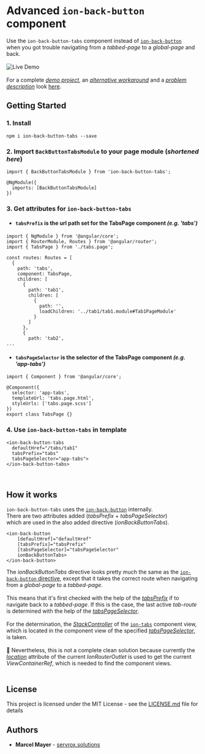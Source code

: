 # Advanced `ion-back-button` component 

Use the `ion-back-button-tabs` component instead of [`ion-back-button`](https://ionicframework.com/docs/api/back-button)<br /> when you got trouble navigating from a *tabbed-page* to a *global-page* and back.<br />
<br />
![Live Demo](http://g.recordit.co/8Lre03MyU6.gif)
<br />
<br />
For a complete [*demo project*](https://github.com/servrox/demo-ionic-tabs-back-button#getting-started), an [*alternative workaround*](https://github.com/servrox/demo-ionic-tabs-back-button#1-passing-previous-page-s-global-page-one) and a [*problem description*](https://github.com/servrox/demo-ionic-tabs-back-button#problem-explained) look [here](https://github.com/servrox/demo-ionic-tabs-back-button).

## Getting Started

### 1. Install 
```
npm i ion-back-button-tabs --save
```
### 2. Import `BackButtonTabsModule` to your page module (*shortened here*)
```
import { BackButtonTabsModule } from 'ion-back-button-tabs';

@NgModule({
  imports: [BackButtonTabsModule]
})
```
### 3. Get attributes for `ion-back-button-tabs`<br />
* #### `tabsPrefix` is the url path set for the TabsPage component *(e.g. 'tabs')*
```
import { NgModule } from '@angular/core';
import { RouterModule, Routes } from '@angular/router';
import { TabsPage } from './tabs.page';

const routes: Routes = [
  {
    path: 'tabs',
    component: TabsPage,
    children: [
      {
        path: 'tab1',
        children: [
          {
            path: '',
            loadChildren: '../tab1/tab1.module#Tab1PageModule'
          }
        ]
      },
      {
        path: 'tab2',
...
```
* #### `tabsPageSelector` is the selector of the TabsPage component *(e.g. 'app-tabs')*
```
import { Component } from '@angular/core';

@Component({
  selector: 'app-tabs',
  templateUrl: 'tabs.page.html',
  styleUrls: ['tabs.page.scss']
})
export class TabsPage {}

```
### 4. Use `ion-back-button-tabs` in template
```
<ion-back-button-tabs 
  defaultHref="/tabs/tab1" 
  tabsPrefix="tabs" 
  tabsPageSelector="app-tabs">
</ion-back-button-tabs>
```
<br />

## How it works

`ion-back-button-tabs` uses the [`ion-back-button`](https://ionicframework.com/docs/api/back-button) internally.<br />
There are two attributes added (*tabsPrefix* + *tabsPageSelector*)<br />
which are used in the also added directive (*ionBackButtonTabs*).
```
<ion-back-button
    [defaultHref]="defaultHref"
    [tabsPrefix]="tabsPrefix"
    [tabsPageSelector]="tabsPageSelector"
    ionBackButtonTabs>
</ion-back-button>
```
The *ionBackButtonTabs* directive looks pretty much the same as the [`ion-back-button` directive](https://github.com/ionic-team/ionic/blob/4646f53ec7ab39a2e89f0c59a427b6b61ea7788e/angular/src/directives/navigation/ion-back-button.ts), 
except that it takes the correct route when navigating from a *global-page* to a *tabbed-page*.<br />
<br />
This means that it's first checked with the help of the [*tabsPrefix*](#tabsprefix-is-the-url-path-set-for-the-tabsPage-component-eg-tabs) if  to navigate back to a *tabbed-page*. 
If this is the case, the last active *tab-route* is determined with the help of the [*tabsPageSelector*](#tabspageselector-is-the-selector-of-the-tabspage-component-eg-app-tabs).<br />
<br />
For the determination, the [*StackController*](https://github.com/ionic-team/ionic/blob/v4.0.2/angular/src/directives/navigation/stack-controller.ts) of the [`ion-tabs`](https://ionicframework.com/docs/api/tabs) component view, which is located in the component view of the specified [*tabsPageSelector*](#tabspageselector-is-the-selector-of-the-tabspage-component-eg-app-tabs), is taken.<br />
<br />
💩 Nevertheless, this is not a complete clean solution because currently  the [*location*](https://github.com/ionic-team/ionic/blob/v4.0.2/angular/src/directives/navigation/ion-router-outlet.ts#L48) attribute of the current *IonRouterOutlet* is used to get the current *ViewContainerRef*, which is needed to find the component views.<br />
<br />


## License

This project is licensed under the MIT License - see the [LICENSE.md](LICENSE.md) file for details

## Authors

* **Marcel Mayer** - 
[servrox.solutions](http://servrox.solutions)